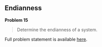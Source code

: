 Endianness
----------

**Problem 15**

> Determine the endianness of a system.

Full problem statement is available [here][mirror].

[mirror]: https://github.com/rdtsc/codeeval-problem-statements/tree/master/moderate/015-endianness/
          "View Problem Statement Mirror"
